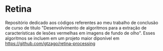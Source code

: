 # Retina
Repositório dedicado aos códigos referentes ao meu trabalho de conclusão de curso de titulo "Desenvolvimento de algoritmos para a 
extração de características de lesões vermelhas em imagens de fundo de olho". Esses algoritmos se incluem em um projeto maior diponível
em https://github.com/gtzago/retina-processing
